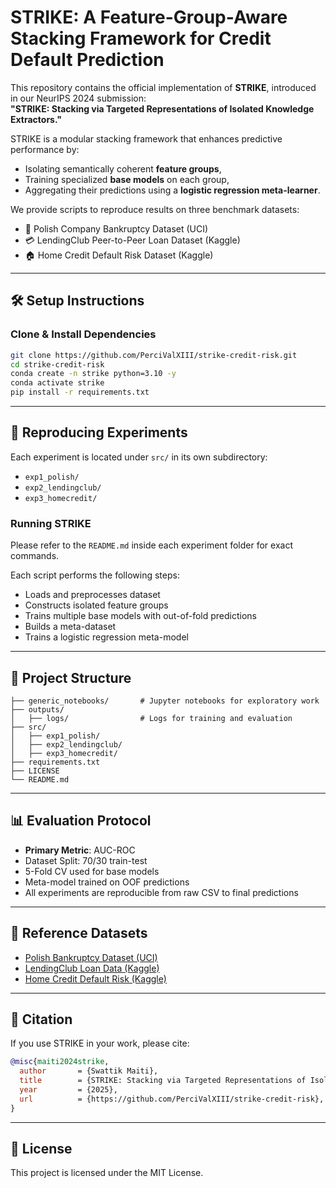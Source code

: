 # STRIKE: A Feature-Group-Aware Stacking Framework for Credit Default Prediction

This repository contains the official implementation of **STRIKE**, introduced in our NeurIPS 2024 submission:  
**"STRIKE: Stacking via Targeted Representations of Isolated Knowledge Extractors."**

STRIKE is a modular stacking framework that enhances predictive performance by:
- Isolating semantically coherent **feature groups**,
- Training specialized **base models** on each group,
- Aggregating their predictions using a **logistic regression meta-learner**.

We provide scripts to reproduce results on three benchmark datasets:
- 🏢 Polish Company Bankruptcy Dataset (UCI)
- 💳 LendingClub Peer-to-Peer Loan Dataset (Kaggle)
- 🏠 Home Credit Default Risk Dataset (Kaggle)

---

## 🛠️ Setup Instructions

### Clone & Install Dependencies

```bash
git clone https://github.com/PerciValXIII/strike-credit-risk.git
cd strike-credit-risk
conda create -n strike python=3.10 -y
conda activate strike
pip install -r requirements.txt
```

---

## 🚀 Reproducing Experiments

Each experiment is located under `src/` in its own subdirectory:

- `exp1_polish/`
- `exp2_lendingclub/`
- `exp3_homecredit/`

### Running STRIKE

Please refer to the `README.md` inside each experiment folder for exact commands.

Each script performs the following steps:
- Loads and preprocesses dataset 
- Constructs isolated feature groups
- Trains multiple base models with out-of-fold predictions
- Builds a meta-dataset
- Trains a logistic regression meta-model

---

## 📁 Project Structure

```
├── generic_notebooks/       # Jupyter notebooks for exploratory work
├── outputs/
│   ├── logs/                # Logs for training and evaluation
├── src/
│   ├── exp1_polish/
│   ├── exp2_lendingclub/
│   ├── exp3_homecredit/
├── requirements.txt
├── LICENSE
└── README.md
```

---

## 📊 Evaluation Protocol

- **Primary Metric**: AUC-ROC
- Dataset Split: 70/30 train-test
- 5-Fold CV used for base models
- Meta-model trained on OOF predictions
- All experiments are reproducible from raw CSV to final predictions

---

## 📎 Reference Datasets

- [Polish Bankruptcy Dataset (UCI)](https://archive.ics.uci.edu/dataset/365/polish+companies+bankruptcy+data)
- [LendingClub Loan Data (Kaggle)](https://www.kaggle.com/datasets/wordsforthewise/lending-club)
- [Home Credit Default Risk (Kaggle)](https://www.kaggle.com/competitions/home-credit-default-risk)

---

## 📄 Citation

If you use STRIKE in your work, please cite:

```bibtex
@misc{maiti2024strike,
  author       = {Swattik Maiti},
  title        = {STRIKE: Stacking via Targeted Representations of Isolated Knowledge Extractors},
  year         = {2025},
  url          = {https://github.com/PerciValXIII/strike-credit-risk},
}
```

---

## 📜 License

This project is licensed under the MIT License.

